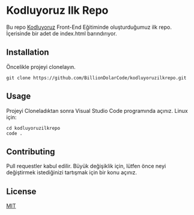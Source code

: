 # Kodluyoruz Ilk Repo

Bu repo [Kodluyoruz](www.kodluyoruz.com) Front-End Eğitiminde oluşturduğumuz ilk repo. İçerisinde bir adet de index.html barındırıyor.

## Installation

Öncelikle projeyi clonelayın.

`
git clone https://github.com/BillionDolarCode/kodluyoruzilkrepo.git
`

## Usage

Projeyi Cloneladıktan sonra Visual Studio Code programında açınız.
Linux için:

```Linux
cd kodluyoruzilkrepo
code .
```

## Contributing

Pull requestler kabul edilir. Büyük değişiklik için, lütfen önce neyi değiştirmek istediğinizi tartışmak için bir konu açınız.

## License

[MIT](https://choosealicense.com/licenses/mit/)

